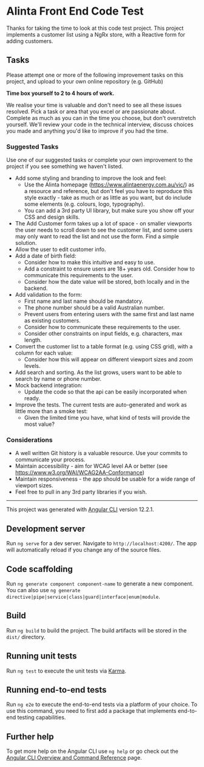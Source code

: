 # Alinta Front End Code Test

Thanks for taking the time to look at this code test project. This project implements a customer list using a NgRx store, with a Reactive form for adding customers.


## Tasks

Please attempt one or more of the following improvement tasks on this project, and upload to your own online repository (e.g. GitHub)

**Time box yourself to 2 to 4 hours of work.**

We realise your time is valuable and don't need to see all these issues resolved. Pick a task or area that you excel or are passionate about. Complete as much as you can in the time you choose, but don't overstretch yourself. We'll review your code in the technical interview, discuss choices you made and anything you'd like to improve if you had the time.

### Suggested Tasks

Use one of our suggested tasks or complete your own improvement to the project if you see something we haven't listed.

- Add some styling and branding to improve the look and feel:
    - Use the Alinta homepage (https://www.alintaenergy.com.au/vic/) as a resource and reference, but don't feel you have to reproduce this style exactly - take as much or as little as you want, but do include some elements (e.g. colours, logo, typography).
    - You can add a 3rd party UI library, but make sure you show off your CSS and design skills.
- The Add Customer form takes up a lot of space - on smaller viewports the user needs to scroll down to see the customer list, and some users may only want to read the list and not use the form. Find a simple solution.
- Allow the user to edit customer info.
- Add a date of birth field:
    - Consider how to make this intuitive and easy to use.
    - Add a constraint to ensure users are 18+ years old.
    Consider how to communicate this requirements to the user.
    - Consider how the date value will be stored, both locally and in the backend.
- Add validation to the form:
    - First name and last name should be mandatory.
    - The phone number should be a valid Australian number.
    - Prevent users from entering users with the same first and last name as existing customers.
    - Consider how to communicate these requirements to the user.
    - Consider other constraints on input fields, e.g. characters, max length.
- Convert the customer list to a table format (e.g. using CSS grid), with a column for each value:
    - Consider how this will appear on different viewport sizes and zoom levels.
- Add search and sorting. As the list grows, users want to be able to search by name or phone number.
- Mock backend integration:
   - Update the code so that the api can be easily incorporated when ready.
- Improve the tests. The current tests are auto-generated and work as little more than a smoke test:
    - Given the limited time you have, what kind of tests will provide the most value?

### Considerations
- A well written Git history is a valuable resource. Use your commits to communicate your process.
- Maintain accessibility - aim for WCAG level AA or better (see https://www.w3.org/WAI/WCAG2AA-Conformance)
- Maintain responsiveness - the app should be usable for a wide range of viewport sizes.
- Feel free to pull in any 3rd party libraries if you wish.

---

This project was generated with [Angular CLI](https://github.com/angular/angular-cli) version 12.2.1.

## Development server

Run `ng serve` for a dev server. Navigate to `http://localhost:4200/`. The app will automatically reload if you change any of the source files.

## Code scaffolding

Run `ng generate component component-name` to generate a new component. You can also use `ng generate directive|pipe|service|class|guard|interface|enum|module`.

## Build

Run `ng build` to build the project. The build artifacts will be stored in the `dist/` directory.

## Running unit tests

Run `ng test` to execute the unit tests via [Karma](https://karma-runner.github.io).

## Running end-to-end tests

Run `ng e2e` to execute the end-to-end tests via a platform of your choice. To use this command, you need to first add a package that implements end-to-end testing capabilities.

## Further help

To get more help on the Angular CLI use `ng help` or go check out the [Angular CLI Overview and Command Reference](https://angular.io/cli) page.
